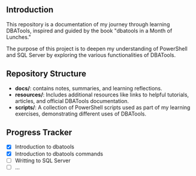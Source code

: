 ## Introduction

This repository is a documentation of my journey through learning DBATools, 
inspired and guided by the book "dbatools in a Month of Lunches." 

The purpose of this project is to deepen my understanding of PowerShell 
and SQL Server by exploring the various functionalities of DBATools.

## Repository Structure

- **docs/**: contains notes, summaries, and learning reflections.
- **resources/**: Includes additional resources like links to helpful tutorials, articles, and official DBATools documentation.
- **scripts/**: A collection of PowerShell scripts used as part of my learning exercises, demonstrating different uses of DBATools.


## Progress Tracker

- [x] Introduction to dbatools
- [x] Introduction to dbatools commands
- [ ] Writting to SQL Server
- [ ] ...
